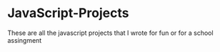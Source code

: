 # JavaScript-Projects
These are all the javascript projects that I wrote for fun or for a school assingment
